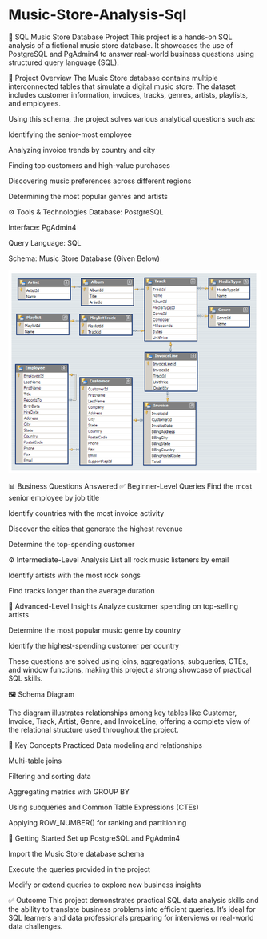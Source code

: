 # Music-Store-Analysis-Sql


🎵 SQL Music Store Database Project
This project is a hands-on SQL analysis of a fictional music store database. It showcases the use of PostgreSQL and PgAdmin4 to answer real-world business questions using structured query language (SQL).

🧩 Project Overview
The Music Store database contains multiple interconnected tables that simulate a digital music store. The dataset includes customer information, invoices, tracks, genres, artists, playlists, and employees.

Using this schema, the project solves various analytical questions such as:

Identifying the senior-most employee

Analyzing invoice trends by country and city

Finding top customers and high-value purchases

Discovering music preferences across different regions

Determining the most popular genres and artists

⚙️ Tools & Technologies
Database: PostgreSQL

Interface: PgAdmin4

Query Language: SQL

Schema: Music Store Database (Given Below)

![image alt](https://github.com/Gulshankr007/Music-Store-Analysis-Sql/blob/bf9a5f66d90ee13380513056e6c0e1410b2a8070/MusicDatabaseSchema.png)

📊 Business Questions Answered
✅ Beginner-Level Queries
Find the most senior employee by job title

Identify countries with the most invoice activity

Discover the cities that generate the highest revenue

Determine the top-spending customer

⚙️ Intermediate-Level Analysis
List all rock music listeners by email

Identify artists with the most rock songs

Find tracks longer than the average duration

🧠 Advanced-Level Insights
Analyze customer spending on top-selling artists

Determine the most popular music genre by country

Identify the highest-spending customer per country

These questions are solved using joins, aggregations, subqueries, CTEs, and window functions, making this project a strong showcase of practical SQL skills.

🖼️ Schema Diagram

The diagram illustrates relationships among key tables like Customer, Invoice, Track, Artist, Genre, and InvoiceLine, offering a complete view of the relational structure used throughout the project.

📌 Key Concepts Practiced
Data modeling and relationships

Multi-table joins

Filtering and sorting data

Aggregating metrics with GROUP BY

Using subqueries and Common Table Expressions (CTEs)

Applying ROW_NUMBER() for ranking and partitioning

🚀 Getting Started
Set up PostgreSQL and PgAdmin4

Import the Music Store database schema

Execute the queries provided in the project

Modify or extend queries to explore new business insights

✅ Outcome
This project demonstrates practical SQL data analysis skills and the ability to translate business problems into efficient queries. It’s ideal for SQL learners and data professionals preparing for interviews or real-world data challenges.

